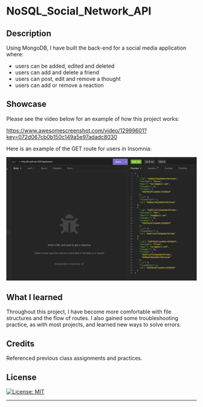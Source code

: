 # NoSQL_Social_Network_API

## Description

Using MongoDB, I have built the back-end for a social media application where:
- users can be added, edited and deleted
- users can add and delete a friend
- users can post, edit and remove a thought
- users can add or remove a reaction

## Showcase

Please see the video below for an example of how this project works:

https://www.awesomescreenshot.com/video/12999601?key=072d067cb0b150c149a5e97adadc8030

Here is an example of the GET route for users in Insomnia:

![Screenshot](Assets/Screenshot.png)

## What I learned

Throughout this project, I have become more comfortable with file structures and the flow of routes. I also gained some troubleshooting practice, as with most projects, and learned new ways to solve errors.

## Credits

Referenced previous class assignments and practices. 

## License

[![License: MIT](https://img.shields.io/badge/License-MIT-yellow.svg)](https://opensource.org/licenses/MIT)

  
---
